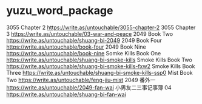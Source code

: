 # yuzu_word_package
3055 Chapter 2 
https://write.as/untouchable/3055-chapter-2
3055 Chapter 3
https://write.as/untouchable/03-war-and-peace
2049 Book Two 
https://write.as/untouchable/shuang-bi-2049
2049 Book Four 
https://write.as/untouchable/book-four
2049 Book Nine 
https://write.as/untouchable/book-nine
Somke Kills Book One
https://write.as/untouchable/shuang-bi-smoke-kills
Smoke Kills Book Two
https://write.as/untouchable/shuang-bi-smoke-kills-fxw2
Smoke Kills Book Three
https://write.as/untouchable/shuang-bi-smoke-kills-ssp0
Mist Book Two
https://write.as/untouchable/feng-jiu-mist
2049 番外一
https://write.as/untouchable/2049-fan-wai
小男友二三事记事簿 04
https://write.as/untouchable/shuang-bi-fan-wai
